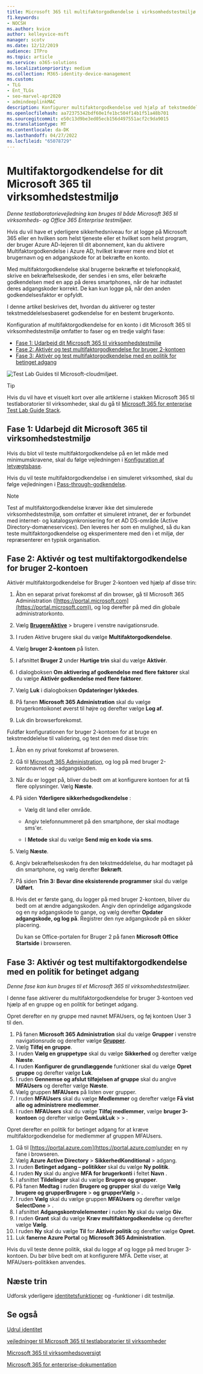 ```yaml
---
title: Microsoft 365 til multifaktorgodkendelse i virksomhedstestmiljø
f1.keywords:
- NOCSH
ms.author: kvice
author: kelleyvice-msft
manager: scotv
ms.date: 12/12/2019
audience: ITPro
ms.topic: article
ms.service: o365-solutions
ms.localizationpriority: medium
ms.collection: M365-identity-device-management
ms.custom:
- TLG
- Ent_TLGs
- seo-marvel-apr2020
- admindeeplinkMAC
description: Konfigurer multifaktorgodkendelse ved hjælp af tekstmeddelelser, der sendes til en smartphone i dit Microsoft 365 til virksomhedstestmiljø.
ms.openlocfilehash: aa72375342bdf60e1fe1bc504f14b1f51a48b701
ms.sourcegitcommit: e50c13d9be3ed05ecb156d497551acf2c9da9015
ms.translationtype: MT
ms.contentlocale: da-DK
ms.lasthandoff: 04/27/2022
ms.locfileid: "65078729"
---
```

# <a name="multi-factor-authentication-for-your-microsoft-365-for-enterprise-test-environment"></a>Multifaktorgodkendelse for dit Microsoft 365 til virksomhedstestmiljø

*Denne testlaboratorievejledning kan bruges til både Microsoft 365 til virksomheds- og Office 365 Enterprise testmiljøer.*

Hvis du vil have et yderligere sikkerhedsniveau for at logge på Microsoft 365 eller en hvilken som helst tjeneste eller et hvilket som helst program, der bruger Azure AD-lejeren til dit abonnement, kan du aktivere Multifaktorgodkendelse i Azure AD, hvilket kræver mere end blot et brugernavn og en adgangskode for at bekræfte en konto.

Med multifaktorgodkendelse skal brugerne bekræfte et telefonopkald, skrive en bekræftelseskode, der sendes i en sms, eller bekræfte godkendelsen med en app på deres smartphones, når de har indtastet deres adgangskoder korrekt. De kan kun logge på, når den anden godkendelsesfaktor er opfyldt.
  
I denne artikel beskrives det, hvordan du aktiverer og tester tekstmeddelelsesbaseret godkendelse for en bestemt brugerkonto.
  
Konfiguration af multifaktorgodkendelse for en konto i dit Microsoft 365 til virksomhedstestmiljø omfatter to faser og en tredje valgfri fase:
- [Fase 1: Udarbejd dit Microsoft 365 til virksomhedstestmiljø](#phase-1-build-out-your-microsoft-365-for-enterprise-test-environment)
- [Fase 2: Aktivér og test multifaktorgodkendelse for bruger 2-kontoen](#phase-2-enable-and-test-multi-factor-authentication-for-the-user-2-account)
- [Fase 3: Aktivér og test multifaktorgodkendelse med en politik for betinget adgang](#phase-3-enable-and-test-multi-factor-authentication-with-a-conditional-access-policy)

![Test Lab Guides til Microsoft-cloudmiljøet.](../media/m365-enterprise-test-lab-guides/cloud-tlg-icon.png) 
    
> [!TIP]
> Hvis du vil have et visuelt kort over alle artiklerne i stakken Microsoft 365 til testlaboratorier til virksomheder, skal du gå til [Microsoft 365 for enterprise Test Lab Guide Stack](../downloads/Microsoft365EnterpriseTLGStack.pdf).
  
## <a name="phase-1-build-out-your-microsoft-365-for-enterprise-test-environment"></a>Fase 1: Udarbejd dit Microsoft 365 til virksomhedstestmiljø

Hvis du blot vil teste multifaktorgodkendelse på en let måde med minimumskravene, skal du følge vejledningen i [Konfiguration af letvægtsbase](lightweight-base-configuration-microsoft-365-enterprise.md).
  
Hvis du vil teste multifaktorgodkendelse i en simuleret virksomhed, skal du følge vejledningen i [Pass-through-godkendelse](pass-through-auth-m365-ent-test-environment.md).
  
> [!NOTE]
> Test af multifaktorgodkendelse kræver ikke det simulerede virksomhedstestmiljø, som omfatter et simuleret intranet, der er forbundet med internet- og katalogsynkronisering for et AD DS-område (Active Directory-domæneservices). Den leveres her som en mulighed, så du kan teste multifaktorgodkendelse og eksperimentere med den i et miljø, der repræsenterer en typisk organisation.
  
## <a name="phase-2-enable-and-test-multi-factor-authentication-for-the-user-2-account"></a>Fase 2: Aktivér og test multifaktorgodkendelse for bruger 2-kontoen

Aktivér multifaktorgodkendelse for Bruger 2-kontoen ved hjælp af disse trin:
  
1. Åbn en separat privat forekomst af din browser, gå til Microsoft 365 Administration ([https://portal.microsoft.com](https://portal.microsoft.com)), og log derefter på med din globale administratorkonto.
    
2. Vælg <a href="https://go.microsoft.com/fwlink/p/?linkid=834822" target="_blank">**BrugereAktive**</a> >  brugere i venstre navigationsrude.
    
3. I ruden Aktive brugere skal du vælge **Multifaktorgodkendelse**.
    
4. Vælg **bruger 2-kontoen** på listen.
    
5. I afsnittet **Bruger 2** under **Hurtige trin** skal du vælge **Aktivér**.
    
6. I dialogboksen **Om aktivering af godkendelse med flere faktorer** skal du vælge **Aktivér godkendelse med flere faktorer**.
    
7. Vælg **Luk** i dialogboksen **Opdateringer lykkedes**.
    
8. På fanen **Microsoft 365 Administration** skal du vælge brugerkontoikonet øverst til højre og derefter vælge **Log af**.
    
9. Luk din browserforekomst.
   
Fuldfør konfigurationen for bruger 2-kontoen for at bruge en tekstmeddelelse til validering, og test den med disse trin:
  
1. Åbn en ny privat forekomst af browseren.
    
2. Gå til [Microsoft 365 Administration](https://admin.microsoft.com), og log på med bruger 2-kontonavnet og -adgangskoden.
    
3. Når du er logget på, bliver du bedt om at konfigurere kontoen for at få flere oplysninger. Vælg **Næste**.
    
4. På siden **Yderligere sikkerhedsgodkendelse** :
    
   - Vælg dit land eller område.
    
   - Angiv telefonnummeret på den smartphone, der skal modtage sms'er.
    
   - I **Metode** skal du vælge **Send mig en kode via sms**.
    
5. Vælg **Næste**.
    
6. Angiv bekræftelseskoden fra den tekstmeddelelse, du har modtaget på din smartphone, og vælg derefter **Bekræft**.
    
7. På siden **Trin 3: Bevar dine eksisterende programmer** skal du vælge **Udført**.
    
8. Hvis det er første gang, du logger på med bruger 2-kontoen, bliver du bedt om at ændre adgangskoden. Angiv den oprindelige adgangskode og en ny adgangskode to gange, og vælg derefter **Opdater adgangskode, og log på**. Registrer den nye adgangskode på en sikker placering.
    
    Du kan se Office-portalen for Bruger 2 på fanen **Microsoft Office Startside** i browseren.

## <a name="phase-3-enable-and-test-multi-factor-authentication-with-a-conditional-access-policy"></a>Fase 3: Aktivér og test multifaktorgodkendelse med en politik for betinget adgang

*Denne fase kan kun bruges til et Microsoft 365 til virksomhedstestmiljøer.*

I denne fase aktiverer du multifaktorgodkendelse for bruger 3-kontoen ved hjælp af en gruppe og en politik for betinget adgang.

Opret derefter en ny gruppe med navnet MFAUsers, og føj kontoen User 3 til den.

1. På fanen **Microsoft 365 Administration** skal du vælge **Grupper** i venstre navigationsrude og derefter vælge <a href="https://go.microsoft.com/fwlink/p/?linkid=2052855" target="_blank">**Grupper**</a>.
2. Vælg **Tilføj en gruppe**.
3. I ruden **Vælg en gruppetype** skal du vælge **Sikkerhed** og derefter vælge **Næste**.
4. I ruden **Konfigurer de grundlæggende** funktioner skal du vælge **Opret gruppe** og derefter vælge **Luk**.
5. I ruden **Gennemse og afslut tilføjelsen af gruppe** skal du angive **MFAUsers** og derefter vælge **Næste**.
6. Vælg gruppen **MFAUsers** på listen over grupper.
7. I ruden **MFAUsers** skal du vælge **Medlemmer** og derefter vælge **Få vist alle og administrere medlemmer**.
8. I ruden **MFAUsers** skal du vælge **Tilføj medlemmer**, vælge **bruger 3-kontoen** og derefter vælge **GemLukLuk** >  > .

Opret derefter en politik for betinget adgang for at kræve multifaktorgodkendelse for medlemmer af gruppen MFAUsers.

1. Gå til [https://portal.azure.com](https://portal.azure.com)under en ny fane i browseren.
2. Vælg **Azure Active Directory** >  **SikkerhedKonditional** >  adgang.
3. I ruden **Betinget adgang – politikker** skal du vælge **Ny politik**.
4. I ruden **Ny** skal du angive **MFA for brugerkonti** i feltet **Navn** .
5. I afsnittet **Tildelinger** skal du vælge **Brugere og grupper**.
6. På fanen **Medtag** i ruden **Brugere og grupper** skal du vælge **Vælg brugere og grupperBrugere** >  **og** **grupperVælg** > .
7. I ruden **Vælg** skal du vælge gruppen **MFAUsers** og derefter vælge **SelectDone** > .
8. I afsnittet **Adgangskontrolelementer** i ruden **Ny** skal du vælge **Giv**.
9. I ruden **Grant** skal du vælge **Kræv multifaktorgodkendelse** og derefter vælge **Vælg**.
10. I ruden **Ny** skal du vælge **Til** for **Aktivér politik** og derefter vælge **Opret**.
11. Luk **fanerne Azure Portal** og **Microsoft 365 Administration**.

Hvis du vil teste denne politik, skal du logge af og logge på med bruger 3-kontoen. Du bør blive bedt om at konfigurere MFA. Dette viser, at MFAUsers-politikken anvendes.

## <a name="next-step"></a>Næste trin

Udforsk yderligere [identitetsfunktioner](m365-enterprise-test-lab-guides.md#identity) og -funktioner i dit testmiljø.

## <a name="see-also"></a>Se også

[Udrul identitet](deploy-identity-solution-overview.md)

[vejledninger til Microsoft 365 til testlaboratorier til virksomheder](m365-enterprise-test-lab-guides.md)

[Microsoft 365 til virksomhedsoversigt](microsoft-365-overview.md)

[Microsoft 365 for enterprise-dokumentation](/microsoft-365-enterprise/)